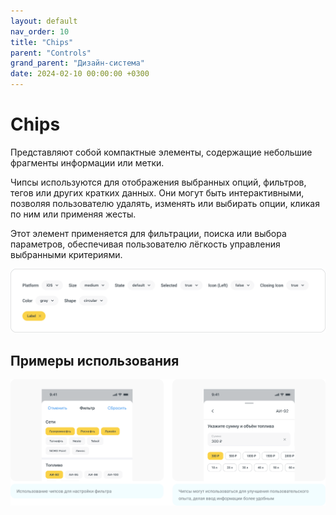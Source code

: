 ```yaml
---
layout: default
nav_order: 10
title: "Chips"
parent: "Controls"
grand_parent: "Дизайн-система"
date: 2024-02-10 00:00:00 +0300
---
```


# Chips

Представляют собой компактные элементы, содержащие небольшие фрагменты информации или метки.

Чипсы используются для отображения выбранных опций, фильтров, тегов или других кратких данных.
Они могут быть интерактивными, позволяя пользователю удалять, изменять или выбирать опции,
кликая по ним или применяя жесты.

Этот элемент применяется для фильтрации, поиска или выбора параметров, обеспечивая пользователю
лёгкость управления выбранными критериями.

![Chips](/assets/images/design/controls/chips/frame1.png)

## Примеры использования

![Chips](/assets/images/design/controls/chips/frame2.png)

